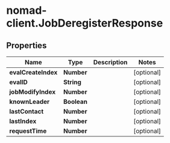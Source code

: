 # nomad-client.JobDeregisterResponse

## Properties

Name | Type | Description | Notes
------------ | ------------- | ------------- | -------------
**evalCreateIndex** | **Number** |  | [optional] 
**evalID** | **String** |  | [optional] 
**jobModifyIndex** | **Number** |  | [optional] 
**knownLeader** | **Boolean** |  | [optional] 
**lastContact** | **Number** |  | [optional] 
**lastIndex** | **Number** |  | [optional] 
**requestTime** | **Number** |  | [optional] 


